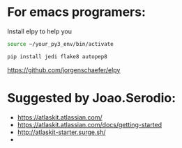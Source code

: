 # For emacs programers:

Install elpy to help you

``` bash
source ~/your_py3_env/bin/activate

pip install jedi flake8 autopep8
```
https://github.com/jorgenschaefer/elpy


# Suggested by Joao.Serodio:
- https://atlaskit.atlassian.com/
- https://atlaskit.atlassian.com/docs/getting-started
- http://atlaskit-starter.surge.sh/
- 